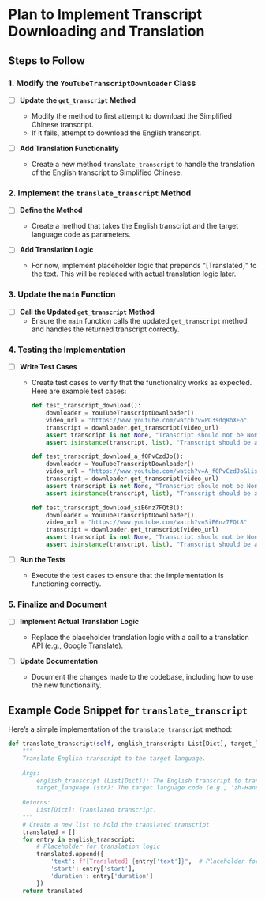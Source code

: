 # Plan to Implement Transcript Downloading and Translation

## Steps to Follow

### 1. Modify the `YouTubeTranscriptDownloader` Class
- [ ] **Update the `get_transcript` Method**
  - Modify the method to first attempt to download the Simplified Chinese transcript.
  - If it fails, attempt to download the English transcript.

- [ ] **Add Translation Functionality**
  - Create a new method `translate_transcript` to handle the translation of the English transcript to Simplified Chinese.

### 2. Implement the `translate_transcript` Method
- [ ] **Define the Method**
  - Create a method that takes the English transcript and the target language code as parameters.
  
- [ ] **Add Translation Logic**
  - For now, implement placeholder logic that prepends "[Translated]" to the text. This will be replaced with actual translation logic later.

### 3. Update the `main` Function
- [ ] **Call the Updated `get_transcript` Method**
  - Ensure the `main` function calls the updated `get_transcript` method and handles the returned transcript correctly.

### 4. Testing the Implementation
- [ ] **Write Test Cases**
  - Create test cases to verify that the functionality works as expected. Here are example test cases:
  
    ```python
    def test_transcript_download():
        downloader = YouTubeTranscriptDownloader()
        video_url = "https://www.youtube.com/watch?v=PO3sdqBbXEo"
        transcript = downloader.get_transcript(video_url)
        assert transcript is not None, "Transcript should not be None"
        assert isinstance(transcript, list), "Transcript should be a list"
    ```

    ```python
    def test_transcript_download_a_f0PvCzdJo():
        downloader = YouTubeTranscriptDownloader()
        video_url = "https://www.youtube.com/watch?v=A_f0PvCzdJo&list=PL1ZfsqhT9vP4Zxb6MePHeKhBu8OSX8FwK"
        transcript = downloader.get_transcript(video_url)
        assert transcript is not None, "Transcript should not be None"
        assert isinstance(transcript, list), "Transcript should be a list"
    ```

    ```python
    def test_transcript_download_siE6nz7FQt8():
        downloader = YouTubeTranscriptDownloader()
        video_url = "https://www.youtube.com/watch?v=SiE6nz7FQt8"
        transcript = downloader.get_transcript(video_url)
        assert transcript is not None, "Transcript should not be None"
        assert isinstance(transcript, list), "Transcript should be a list"
    ```

- [ ] **Run the Tests**
  - Execute the test cases to ensure that the implementation is functioning correctly.

### 5. Finalize and Document
- [ ] **Implement Actual Translation Logic**
  - Replace the placeholder translation logic with a call to a translation API (e.g., Google Translate).

- [ ] **Update Documentation**
  - Document the changes made to the codebase, including how to use the new functionality.

## Example Code Snippet for `translate_transcript`
Here’s a simple implementation of the `translate_transcript` method:
```python
def translate_transcript(self, english_transcript: List[Dict], target_language: str) -> List[Dict]:
    """
    Translate English transcript to the target language.
    
    Args:
        english_transcript (List[Dict]): The English transcript to translate.
        target_language (str): The target language code (e.g., 'zh-Hans').
        
    Returns:
        List[Dict]: Translated transcript.
    """
    # Create a new list to hold the translated transcript
    translated = []
    for entry in english_transcript:
        # Placeholder for translation logic
        translated.append({
            'text': f"[Translated] {entry['text']}",  # Placeholder for translated text
            'start': entry['start'],
            'duration': entry['duration']
        })
    return translated
```